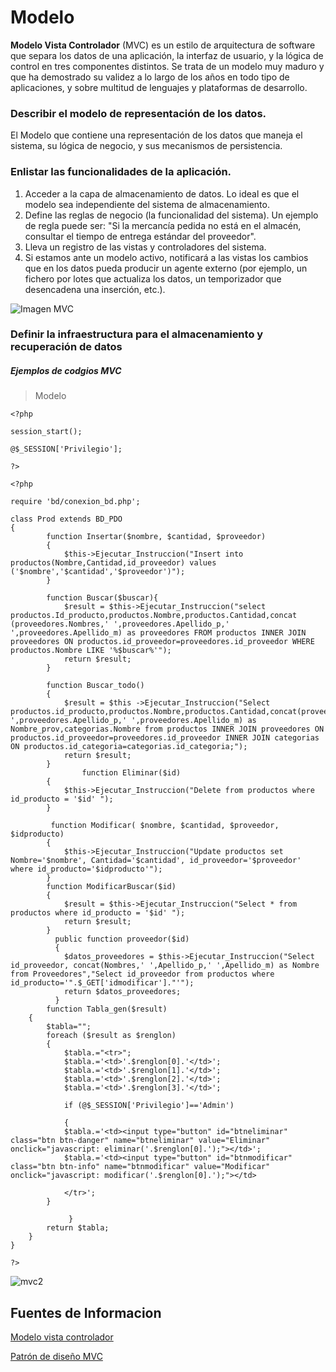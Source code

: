 Modelo 
==========================

**Modelo Vista Controlador** (MVC) es un estilo de arquitectura de software que separa los datos de una aplicación, la interfaz de usuario, y la lógica de control en tres componentes distintos.
Se trata de un modelo muy maduro y que ha demostrado su validez a lo largo de los años en todo tipo de aplicaciones, y sobre multitud de lenguajes y plataformas de desarrollo.

### Describir el modelo de representación de los datos.
El Modelo que contiene una representación de los datos que maneja el sistema, su lógica de negocio, y sus mecanismos de persistencia.

###  Enlistar las funcionalidades de la aplicación.
1. Acceder a la capa de almacenamiento de datos. Lo ideal es que el modelo sea independiente del sistema de almacenamiento.
2. Define las reglas de negocio (la funcionalidad del sistema). Un ejemplo de regla puede ser: "Si la mercancía pedida no está en el almacén, consultar el tiempo de entrega estándar del proveedor".
3. Lleva un registro de las vistas y controladores del sistema.
4. Si estamos ante un modelo activo, notificará a las vistas los cambios que en los datos pueda producir un agente externo (por ejemplo, un fichero por lotes que actualiza los datos, un temporizador que desencadena una inserción, etc.).

![Imagen MVC](https://si.ua.es/es/documentacion/asp-net-mvc-3/imagenes/introduccion/flujo-mvc.png)

### Definir la infraestructura para el almacenamiento y recuperación de datos

##### Ejemplos de codgios MVC

>Modelo
~~~
<?php 

session_start();

@$_SESSION['Privilegio'];

?>

<?php

require 'bd/conexion_bd.php';

class Prod extends BD_PDO
{
        function Insertar($nombre, $cantidad, $proveedor)
        {
            $this->Ejecutar_Instruccion("Insert into productos(Nombre,Cantidad,id_proveedor) values ('$nombre','$cantidad','$proveedor')");
        }

        function Buscar($buscar){
            $result = $this->Ejecutar_Instruccion("select productos.Id_producto,productos.Nombre,productos.Cantidad,concat (proveedores.Nombres,' ',proveedores.Apellido_p,' ',proveedores.Apellido_m) as proveedores FROM productos INNER JOIN proveedores ON productos.id_proveedor=proveedores.id_proveedor WHERE productos.Nombre LIKE '%$buscar%'");
            return $result;
        }

        function Buscar_todo()
        {
            $result = $this ->Ejecutar_Instruccion("Select productos.id_producto,productos.Nombre,productos.Cantidad,concat(proveedores.Nombres,' ',proveedores.Apellido_p,' ',proveedores.Apellido_m) as Nombre_prov,categorias.Nombre from productos INNER JOIN proveedores ON productos.id_proveedor=proveedores.id_proveedor INNER JOIN categorias ON productos.id_categoria=categorias.id_categoria;");
            return $result;
        }
                function Eliminar($id)
        {
            $this->Ejecutar_Instruccion("Delete from productos where id_producto = '$id' ");
        }

         function Modificar( $nombre, $cantidad, $proveedor, $idproducto)
        {
            $this->Ejecutar_Instruccion("Update productos set Nombre='$nombre', Cantidad='$cantidad', id_proveedor='$proveedor' where id_producto='$idproducto'");
        }
        function ModificarBuscar($id)
        {
            $result = $this->Ejecutar_Instruccion("Select * from productos where id_producto = '$id' ");
            return $result;
        }
          public function proveedor($id)
          {
            $datos_proveedores = $this->Ejecutar_Instruccion("Select id_proveedor, concat(Nombres,' ',Apellido_p,' ',Apellido_m) as Nombre from Proveedores","Select id_proveedor from productos where id_producto='".$_GET['idmodificar']."'");
            return $datos_proveedores;
          }
        function Tabla_gen($result)
    {
        $tabla="";
        foreach ($result as $renglon) 
        {
            $tabla.="<tr>";
            $tabla.='<td>'.$renglon[0].'</td>';
            $tabla.='<td>'.$renglon[1].'</td>';
            $tabla.='<td>'.$renglon[2].'</td>';
            $tabla.='<td>'.$renglon[3].'</td>';
            
            if (@$_SESSION['Privilegio']=='Admin') 

            {
            $tabla.='<td><input type="button" id="btneliminar" class="btn btn-danger" name="btneliminar" value="Eliminar"  onclick="javascript: eliminar('.$renglon[0].');"></td>';
            $tabla.='<td><input type="button" id="btnmodificar"  class="btn btn-info" name="btnmodificar" value="Modificar" onclick="javascript: modificar('.$renglon[0].');"></td>
        
            </tr>';
        }

             }
        return $tabla;
    }
}
 
?> 
~~~
![mvc2](https://www.imds.org.mx/blog/wp-content/uploads/2020/03/patron-mvc-diagrama.png)

Fuentes de Informacion 
----------------------
[Modelo vista controlador](https://si.ua.es/es/documentacion/asp-net-mvc-3/1-dia/modelo-vista-controlador-mvc.html)

[Patrón de diseño MVC](https://www.imds.org.mx/blog/patron-de-diseno-mvc/)

